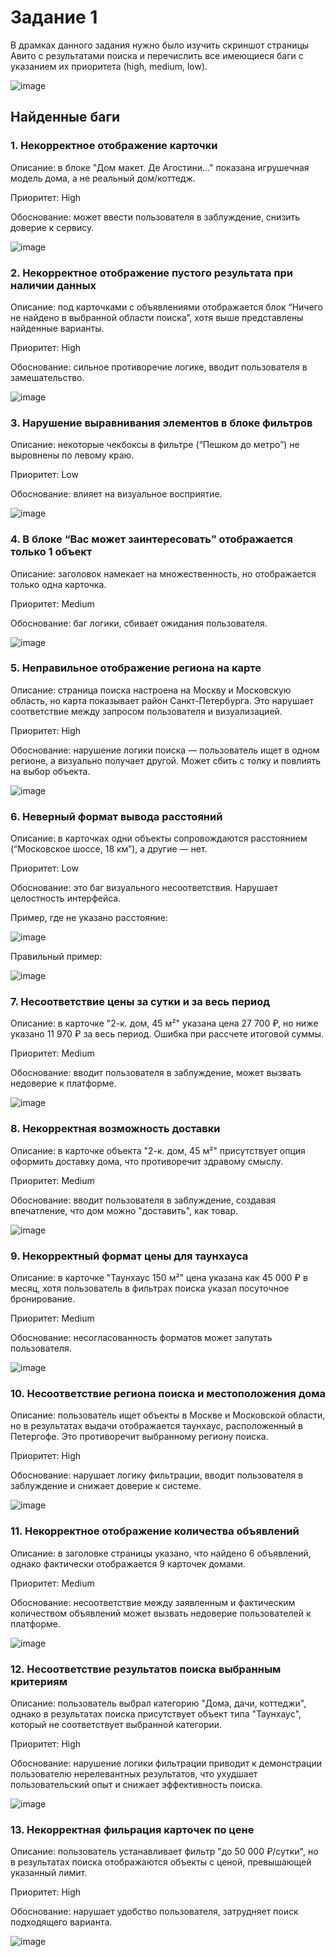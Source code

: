 # Задание 1  

В драмках данного задания  нужно было изучить скриншот страницы Авито с результатами поиска и перечислить все имеющиеся баги с указанием их приоритета (high, medium, low).

![image](https://github.com/user-attachments/assets/060bad4e-a024-4191-bb7a-f02b68e0263d)

## Найденные баги 

### 1. Некорректное отображение карточки

Описание: в блоке "Дом макет. Де Агостини..." показана игрушечная модель дома, а не реальный дом/коттедж.

Приоритет: High

Обоснование: может ввести пользователя в заблуждение, снизить доверие к сервису.

![image](https://github.com/user-attachments/assets/4cceb694-02dc-4c4b-b61b-4f61fe401833)


### 2. Некорректное отображение пустого результата при наличии данных

Описание: под карточками с объявлениями отображается блок “Ничего не найдено в выбранной области поиска”, хотя выше представлены найденные варианты.

Приоритет: High

Обоснование: сильное противоречие логике, вводит пользователя в замешательство. 

![image](https://github.com/user-attachments/assets/6edf2fff-9034-4000-ab5c-46343e34791b)


### 3. Нарушение выравнивания элементов в блоке фильтров

Описание: некоторые чекбоксы в фильтре (“Пешком до метро”) не выровнены по левому краю.

Приоритет: Low

Обоснование: влияет на визуальное восприятие.

![image](https://github.com/user-attachments/assets/ecf1af47-62c7-4f04-ae88-e9c8a3029678)

### 4. В блоке “Вас может заинтересовать” отображается только 1 объект


Описание: заголовок намекает на множественность, но отображается только одна карточка.

Приоритет: Medium

Обоснование: баг логики, сбивает ожидания пользователя.

![image](https://github.com/user-attachments/assets/abbfee64-cc00-4029-b7fb-8735ba400ffd)


### 5. Неправильное отображение региона на карте

Описание: страница поиска настроена на Москву и Московскую область, но карта показывает район Санкт-Петербурга. Это нарушает соответствие между запросом пользователя и визуализацией.

Приоритет: High

Обоснование: нарушение логики поиска — пользователь ищет в одном регионе, а визуально получает другой. Может сбить с толку и повлиять на выбор объекта.

![image](https://github.com/user-attachments/assets/285b1583-cc3b-436c-b145-97e475704bd0)


### 6. Неверный формат вывода расстояний

Описание: в карточках одни объекты сопровождаются расстоянием (“Московское шоссе, 18 км”), а другие — нет.

Приоритет: Low

Обоснование: это баг визуального несоответствия. Нарушает целостность интерфейса.

Пример, где не указано расстояние:

![image](https://github.com/user-attachments/assets/7ce3476a-e9ea-4099-a033-354ce0ebde1c)

Правильный пример:

![image](https://github.com/user-attachments/assets/cc5a6d67-c9c5-4099-8470-cb533f7c0555)


### 7. Несоответствие цены за сутки и за весь период

Описание: в карточке "2-к. дом, 45 м²" указана цена 27 700 ₽, но ниже указано 11 970 ₽ за весь период. Ошибка при рассчете итоговой суммы.

Приоритет: Medium

Обоснование: вводит пользователя в заблуждение, может вызвать недоверие к платформе.

![image](https://github.com/user-attachments/assets/9b80a5a4-27bf-44ef-8b9b-95fb9c2f5f67)


### 8. Некорректная возможность доставки

Описание: в карточке объекта "2-к. дом, 45 м²" присутствует опция оформить доставку дома, что противоречит здравому смыслу.

Приоритет: Medium

Обоснование: вводит пользователя в заблуждение, создавая впечатление, что дом можно "доставить", как товар.

![image](https://github.com/user-attachments/assets/8f39d52b-79d6-4e34-afb4-5898b9815a60)


### 9. Некорректный формат цены для таунхауса

Описание: в карточке "Таунхаус 150 м²" цена указана как 45 000 ₽ в месяц, хотя пользователь в фильтрах поиска указал посуточное бронирование.

Приоритет: Medium

Обоснование: несогласованность форматов может запутать пользователя.

![image](https://github.com/user-attachments/assets/67f61d57-c63e-49ee-9488-90b3ef7ab6a2)


### 10. Несоответствие региона поиска и местоположения дома

Описание: пользователь ищет объекты в Москве и Московской области, но в результатах выдачи отображается таунхаус, расположенный в Петергофе. Это противоречит выбранному региону поиска.

Приоритет: High

Обоснование: нарушает логику фильтрации, вводит пользователя в заблуждение и снижает доверие к системе.

![image](https://github.com/user-attachments/assets/a92827f8-21e1-4354-81ed-a3daf37807ef)

### 11. Некорректное отображение количества объявлений

Описание: в заголовке страницы указано, что найдено 6 объявлений, однако фактически отображается 9 карточек домами. 

Приоритет: Medium

Обоснование: несоответствие между заявленным и фактическим количеством объявлений может вызвать недоверие пользователей к платформе.

![image](https://github.com/user-attachments/assets/7dae417e-ede9-4ba4-8b9c-cc7050a5e974)


### 12. Несоответствие результатов поиска выбранным критериям

Описание: пользователь выбрал категорию "Дома, дачи, коттеджи", однако в результатах поиска присутствует объект типа "Таунхаус", который не соответствует выбранной категории.

Приоритет: High

Обоснование: нарушение логики фильтрации приводит к демонстрации пользователю нерелевантных результатов, что ухудшает пользовательский опыт и снижает эффективность поиска.

![image](https://github.com/user-attachments/assets/8df5e396-3f3c-4464-b8fb-5c3b61fcdf2c)


### 13. Некорректная фильрация карточек по цене

Описание: пользователь устанавливает фильтр "до 50 000 ₽/сутки", но в результатах поиска отображаются объекты с ценой, превышающей указанный лимит.

Приоритет: High

Обоснование: нарушает удобство пользователя, затрудняет поиск подходящего варианта.

![image](https://github.com/user-attachments/assets/a0e919af-9194-4611-b03b-58e20fd5c009)













